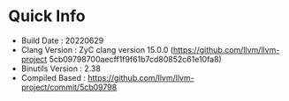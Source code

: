# Quick Info
* Build Date : 20220629
* Clang Version : ZyC clang version 15.0.0 (https://github.com/llvm/llvm-project 5cb09798700aecff1f9f61b7cd80852c61e10fa8)
* Binutils Version : 2.38
* Compiled Based : https://github.com/llvm/llvm-project/commit/5cb09798

